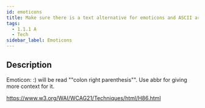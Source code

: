 ```yaml
---
id: emoticons
title: Make sure there is a text alternative for emoticons and ASCII art
tags:
  - 1.1.1 A
  - Tech
sidebar_label: Emoticons
---
```


## Description

Emoticon: :) will be read ""colon right parenthesis"". Use abbr for giving more context for it.

https://www.w3.org/WAI/WCAG21/Techniques/html/H86.html
